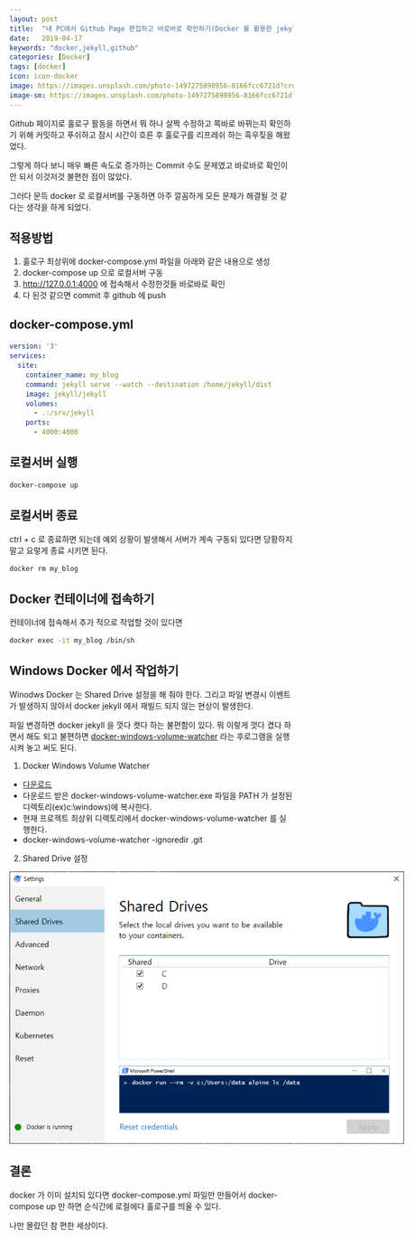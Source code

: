 ```yaml
---
layout: post
title:  "내 PC에서 Github Page 편집하고 바로바로 확인하기(Docker 를 활용한 jekyll 로컬 서버 맹글기)"
date:   2019-04-17
keywords: "docker,jekyll,github"
categories: [Docker]
tags: [docker]
icon: icon-docker
image: https://images.unsplash.com/photo-1497275898956-8166fcc6721d?crop=entropy&cs=tinysrgb&fit=crop&fm=jpg&h=1200&ixid=eyJhcHBfaWQiOjF9&ixlib=rb-1.2.1&q=80&w=2000
image-sm: https://images.unsplash.com/photo-1497275898956-8166fcc6721d?crop=entropy&cs=tinysrgb&fit=crop&fm=jpg&h=1200&ixid=eyJhcHBfaWQiOjF9&ixlib=rb-1.2.1&q=80&w=2000
---
```


Github 페이지로 훌로구 활동을 하면서 뭐 하나 살짝 수정하고 쪽바로 바뀌는지 확인하기 위해 커밋하고 푸쉬하고 잠시 시간이 흐른 후 훌로구를 리프레쉬 하는 흑우짖을 해왔었다.

그렇게 하다 보니 매우 빠른 속도로 증가하는 Commit 수도 문제였고 바로바로 확인이 안 되서 이것저것 불편한 점이 많았다.

그러다 문득 docker 로 로컬서버를 구동하면 아주 깔꼼하게 모든 문제가 해결될 것 같다는 생각을 하게 되었다.

## 적용방법

1. 훌로구 최상위에 docker-compose.yml 파일을 아래와 같은 내용으로 생성
2. docker-compose up 으로 로컬서버 구동
3. <http://127.0.0.1:4000> 에 접속해서 수정한것들 바로바로 확인
4. 다 된것 같으면 commit 후 github 에 push

## docker-compose.yml

``` yaml
version: '3'
services:
  site:
    container_name: my_blog
    command: jekyll serve --watch --destination /home/jekyll/dist
    image: jekyll/jekyll
    volumes:
      - .:/srv/jekyll
    ports:
      - 4000:4000
```

## 로컬서버 실행

``` bash
docker-compose up
```

## 로컬서버 종료

ctrl + c 로 종료하면 되는데 예외 상황이 발생해서 서버가 계속 구동되 있다면 당황하지 말고 요렇게 종료 시키면 된다.

``` bash
docker rm my_blog
```

## Docker 컨테이너에 접속하기

컨테이너에 접속해서 추가 적으로 작업할 것이 있다면

``` bash
docker exec -it my_blog /bin/sh
```

## Windows Docker 에서 작업하기

Winodws Docker 는 Shared Drive 설정을 해 줘야 한다. 그리고 파일 변경시 이벤트가 발생하지 않아서 docker jekyll 에서 재빌드 되지 않는 현상이 발생한다.

파일 변경하면 docker jekyll 을 껏다 켯다 하는 불편함이 있다. 뭐 이렇게 껏다 켰다 하면서 해도 되고 불편하면 [docker-windows-volume-watcher](https://github.com/hnakamur/docker-windows-volume-watcher/releases) 라는 후로그램을 실행시켜 놓고 써도 된다.

1. Docker Windows Volume Watcher
 - [다운로드](https://github.com/hnakamur/docker-windows-volume-watcher/releases)
 - 다운로드 받은 docker-windows-volume-watcher.exe 파일을 PATH 가 설정된 디렉토리(ex)c:\windows)에 복사한다.
 - 현재 프로젝트 최상위 디렉토리에서 docker-windows-volume-watcher 를 실행한다.
 - docker-windows-volume-watcher -ignoredir .git
2. Shared Drive 설정

<img src="/assets/attach/201904/windows-docker-setting.png" alt="drawing" style="max-width:700px;"/>

## 결론

docker 가 이미 설치되 있다면 docker-compose.yml 파일만 만들어서 docker-compose up 만 하면 순식간에 로컬에다 훌로구를 띄울 수 있다.

나만 몰랐던 참 편한 세상이다.
